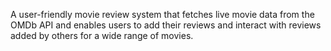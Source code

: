 A user-friendly movie review system that fetches live movie data from the OMDb API and enables users to add their reviews and interact with reviews added by others for a wide range of movies.

